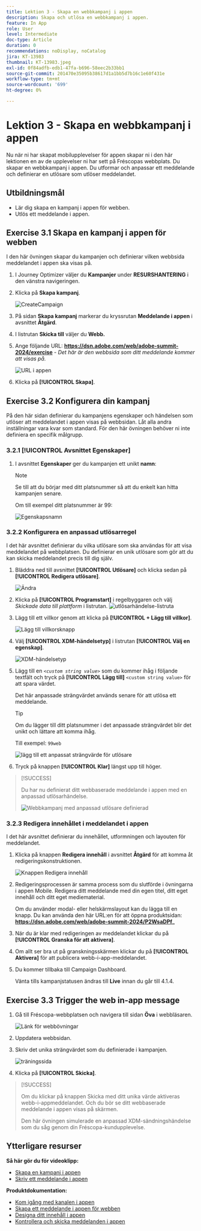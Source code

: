 ```yaml
---
title: Lektion 3 - Skapa en webbkampanj i appen
description: Skapa och utlösa en webbkampanj i appen.
feature: In App
role: User
level: Intermediate
doc-type: Article
duration: 0
recommendations: noDisplay, noCatalog
jira: KT-13983
thumbnail: KT-13983.jpeg
exl-id: 0f84adfb-edb1-47fa-b696-58eec2b33bb1
source-git-commit: 201470e35095b38617d1a1bb5d7b16c1e60f431e
workflow-type: tm+mt
source-wordcount: '699'
ht-degree: 0%

---
```


# Lektion 3 - Skapa en webbkampanj i appen

Nu när ni har skapat mobilupplevelser för appen skapar ni i den här lektionen en av de upplevelser ni har sett på Fréscopas webbplats. Du skapar en webbkampanj i appen. Du utformar och anpassar ett meddelande och definierar en utlösare som utlöser meddelandet.

## Utbildningsmål

* Lär dig skapa en kampanj i appen för webben.
* Utlös ett meddelande i appen.

## Exercise 3.1 Skapa en kampanj i appen för webben

I den här övningen skapar du kampanjen och definierar vilken webbsida meddelandet i appen ska visas på.

1. I Journey Optimizer väljer du **Kampanjer** under **RESURSHANTERING** i den vänstra navigeringen.

1. Klicka på **Skapa kampanj**.

   ![CreateCampaign](/help/summit-labs/summit-lab-2024/l820-lab-workbook/assets/4-1-create-campaign.png)

1. På sidan **Skapa kampanj** markerar du kryssrutan **Meddelande i appen** i avsnittet **Åtgärd**.

1. I listrutan **Skicka till** väljer du **Webb.**

1. Ange följande URL: **https://dsn.adobe.com/web/adobe-summit-2024/exercise** - *Det här är den webbsida som ditt meddelande kommer att visas på.*

   ![URL i appen](/help/summit-labs/summit-lab-2024/l820-lab-workbook/assets/4-1-1-in-app-url.png)

1. Klicka på **[!UICONTROL Skapa]**.

## Exercise 3.2 Konfigurera din kampanj

På den här sidan definierar du kampanjens egenskaper och händelsen som utlöser att meddelandet i appen visas på webbsidan. Låt alla andra inställningar vara kvar som standard. För den här övningen behöver ni inte definiera en specifik målgrupp.

### 3.2.1 [!UICONTROL Avsnittet Egenskaper]

1. I avsnittet **Egenskaper** ger du kampanjen ett unikt **namn**:

   >[!NOTE]
   > Se till att du börjar med ditt platsnummer så att du enkelt kan
   > hitta kampanjen senare.
   > 
   > Om till exempel ditt platsnummer är 99: 
   >
   > ![Egenskapsnamn](/help/summit-labs/summit-lab-2024/l820-lab-workbook/assets/4-1-2-properties-name.png)


### 3.2.2 Konfigurera en anpassad utlösarregel

I det här avsnittet definierar du vilka utlösare som ska användas för att visa meddelandet på webbplatsen. Du definierar en unik utlösare som gör att du kan skicka meddelandet precis till dig själv.

1. Bläddra ned till avsnittet **[!UICONTROL Utlösare]** och klicka sedan på **[!UICONTROL Redigera utlösare]**.

   ![Ändra](/help/summit-labs/summit-lab-2024/l820-lab-workbook/assets/3-2-1-2-edit-triggers.png)

1. Klicka på **[!UICONTROL Programstart]** i regelbyggaren och välj *Skickade data till plattform* i listrutan.
   ![utlösarhändelse-listruta](/help/summit-labs/summit-lab-2024/l820-lab-workbook/assets/trigger-drop-down-sent-to-platform.png)

1. Lägg till ett villkor genom att klicka på **[!UICONTROL + Lägg till villkor]**.

   ![Lägg till villkorsknapp](/help/summit-labs/summit-lab-2024/l820-lab-workbook/assets/3-2-1-3-add-condition.png)

1. Välj **[!UICONTROL XDM-händelsetyp]** i listrutan **[!UICONTROL Välj en egenskap]**.

   ![XDM-händelsetyp](/help/summit-labs/summit-lab-2024/l820-lab-workbook/assets/4-1-2-dropdown-xdm-event.png)


1. Lägg till en *`<custom string value>`* som du kommer ihåg i följande textfält och tryck på **[!UICONTROL Lägg till]** `<custom string value>` för att spara värdet.

   Det här anpassade strängvärdet används senare för att utlösa ett meddelande.

   >[!TIP]
   > Om du lägger till ditt platsnummer i det anpassade strängvärdet blir det unikt och lättare att komma ihåg.
   > 
   > Till exempel: `99web`
   > 

   ![lägg till ett anpassat strängvärde för utlösare](/help/summit-labs/summit-lab-2024/l820-lab-workbook/assets/4-1-2-add-custom-trigger-dropdown.png)

1. Tryck på knappen **[!UICONTROL Klar]** längst upp till höger.

>[!SUCCESS]
>
>Du har nu definierat ditt webbaserade meddelande i appen med en anpassad utlösarhändelse.
>
>![Webbkampanj med anpassad utlösare definierad](/help/summit-labs/summit-lab-2024/l820-lab-workbook/assets/4-1-2-2-web-campaign-with-custom-trigger.png)


### 3.2.3 Redigera innehållet i meddelandet i appen

I det här avsnittet definierar du innehållet, utformningen och layouten för meddelandet.

1. Klicka på knappen **Redigera innehåll** i avsnittet **Åtgärd** för att komma åt redigeringskonstruktionen.

   ![Knappen Redigera innehåll](/help/summit-labs/summit-lab-2024/l820-lab-workbook/assets/3-1-3-1-edit-content-button.png)

1. Redigeringsprocessen är samma process som du slutförde i övningarna i appen Mobile. Redigera ditt meddelande med din egen titel, ditt eget innehåll och ditt eget mediematerial.

   Om du använder modal- eller helskärmslayout kan du lägga till en knapp. Du kan använda den här URL:en för att öppna produktsidan: **https://dsn.adobe.com/web/adobe-summit-2024/P2WsaDPf_**

1. När du är klar med redigeringen av meddelandet klickar du på **[!UICONTROL Granska för att aktivera]**.

1. Om allt ser bra ut på granskningsskärmen klickar du på **[!UICONTROL Aktivera]** för att publicera webb-i-app-meddelandet.

1. Du kommer tillbaka till Campaign Dashboard.

   Vänta tills kampanjstatusen ändras till **Live** innan du går till 4.1.4.

## Exercise 3.3 Trigger the web in-app message

1. Gå till Fréscopa-webbplatsen och navigera till sidan **Öva** i webbläsaren.

   ![Länk för webbövningar](/help/summit-labs/summit-lab-2024/l820-lab-workbook/assets/4-2-frescopa-web-exercise-link.png)

1. Uppdatera webbsidan.

1. Skriv det unika strängvärdet som du definierade i kampanjen.

   ![träningssida](/help/summit-labs/summit-lab-2024/l820-lab-workbook/assets/4-2-exercise-page.png)

1. Klicka på **[!UICONTROL Skicka]**.

>[!SUCCESS]
>
>Om du klickar på knappen Skicka med ditt unika värde aktiveras webb-i-appmeddelandet. Och du bör se ditt webbaserade meddelande i appen visas på skärmen.
>
>Den här övningen simulerade en anpassad XDM-sändningshändelse som du såg genom din Fréscopa-kundupplevelse.


## Ytterligare resurser

**Så här gör du för videoklipp:**

* [Skapa en kampanj i appen](/help/channels/create-an-in-app-campaign.md)
* [Skriv ett meddelande i appen](/help/channels/author-in-app-messages.md)

**Produktdokumentation:**

* [Kom igång med kanalen i appen](https://experienceleague.adobe.com/sv/docs/journey-optimizer/using/in-app/get-started-in-app)
* [Skapa ett meddelande i appen för webben](https://experienceleague.adobe.com/sv/docs/journey-optimizer/using/in-app/create-in-app-web)
* [Designa ditt innehåll i appen](https://experienceleague.adobe.com/sv/docs/journey-optimizer/using/in-app/design-in-app)
* [Kontrollera och skicka meddelanden i appen](https://experienceleague.adobe.com/sv/docs/journey-optimizer/using/in-app/send-in-app)
